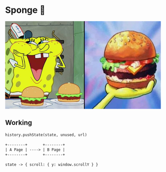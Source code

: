 # Sponge 🧽
<p align="center"><img width="600px" src="assets/spongebob.jpg" alt="puppet core"></p>

## Working
```
history.pushState(state, unused, url)

+--------+       +--------+
| A Page | ----> | B Page |
+--------+       +--------+

state -> { scroll: { y: window.scrollY } }
```